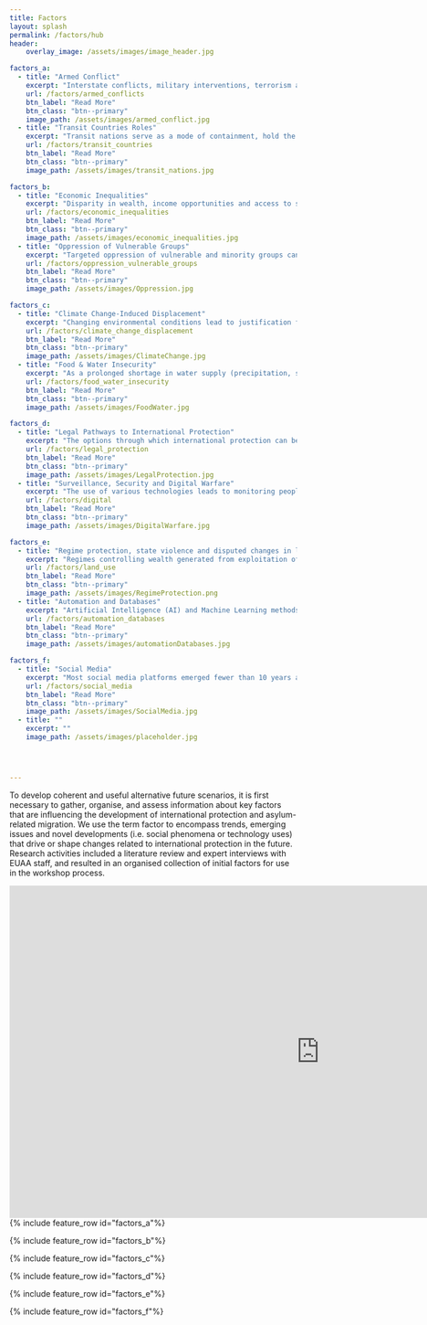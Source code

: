 ```yaml
---
title: Factors
layout: splash
permalink: /factors/hub
header:
    overlay_image: /assets/images/image_header.jpg

factors_a:
  - title: "Armed Conflict"
    excerpt: "Interstate conflicts, military interventions, terrorism and civil war create conditions for affected populations to engage in asylum-seeking migration. In some areas these situations, or the risk thereof, are increasing."
    url: /factors/armed_conflicts
    btn_label: "Read More"
    btn_class: "btn--primary"
    image_path: /assets/images/armed_conflict.jpg
  - title: "Transit Countries Roles"
    excerpt: "Transit nations serve as a mode of containment, hold the possibility for increased externalisation and might instrumentalise asylum-seeking migrants."
    url: /factors/transit_countries
    btn_label: "Read More"
    btn_class: "btn--primary"
    image_path: /assets/images/transit_nations.jpg

factors_b:
  - title: "Economic Inequalities"
    excerpt: "Disparity in wealth, income opportunities and access to services (healthcare, etc.) creating conditions for increased social pressures that lead to oppression. This also relates to trends in mixed migration and is reflective of economic differences between countries of origin and destination."
    url: /factors/economic_inequalities
    btn_label: "Read More"
    btn_class: "btn--primary"
    image_path: /assets/images/economic_inequalities.jpg
  - title: "Oppression of Vulnerable Groups"
    excerpt: "Targeted oppression of vulnerable and minority groups can emerge from conservative to authoritarian governments and the rise of extremist groups. Human Rights are violated for selected groups."
    url: /factors/oppression_vulnerable_groups
    btn_label: "Read More"
    btn_class: "btn--primary"
    image_path: /assets/images/Oppression.jpg

factors_c:
  - title: "Climate Change-Induced Displacement"
    excerpt: "Changing environmental conditions lead to justification for permanent displaced populations. Powerful entity takes control of land, displaces previous users, enforces new ownership and management with violent oppression."
    url: /factors/climate_change_displacement
    btn_label: "Read More"
    btn_class: "btn--primary"
    image_path: /assets/images/ClimateChange.jpg
  - title: "Food & Water Insecurity"
    excerpt: "As a prolonged shortage in water supply (precipitation, surface water and ground water) impacts (e.g. food insecurities) heighten, social pressure trans-forms into political oppression. Similar dynamics can be observed with scarcity of other resources."
    url: /factors/food_water_insecurity
    btn_label: "Read More"
    btn_class: "btn--primary"
    image_path: /assets/images/FoodWater.jpg

factors_d:
  - title: "Legal Pathways to International Protection"
    excerpt: "The options through which international protection can be legally pursued may change based on reforms to global agreements, national level legisla-tion, in conjunction with technologies that enable new processes and operations."
    url: /factors/legal_protection
    btn_label: "Read More"
    btn_class: "btn--primary"
    image_path: /assets/images/LegalProtection.jpg
  - title: "Surveillance, Security and Digital Warfare"
    excerpt: "The use of various technologies leads to monitoring people across affiliations (state, organisations, digital groups, etc.). Attacks on infrastructure, databases and other forms of IT disruption are executed digitally."
    url: /factors/digital
    btn_label: "Read More"
    btn_class: "btn--primary"
    image_path: /assets/images/DigitalWarfare.jpg

factors_e:
  - title: "Regime protection, state violence and disputed changes in land use"
    excerpt: "Regimes controlling wealth generated from exploitation of resources may exercise violent protection against any threats to power."
    url: /factors/land_use
    btn_label: "Read More"
    btn_class: "btn--primary"
    image_path: /assets/images/RegimeProtection.png
  - title: "Automation and Databases"
    excerpt: "Artificial Intelligence (AI) and Machine Learning methods can automate identity verification. The databases these technologies rely on are heterogeneous, partial and vulnerable to exploitation."
    url: /factors/automation_databases
    btn_label: "Read More"
    btn_class: "btn--primary"
    image_path: /assets/images/automationDatabases.jpg

factors_f:
  - title: "Social Media"
    excerpt: "Most social media platforms emerged fewer than 10 years ago, yet they have fundamentally shifted information gathering, organising, networking and communications activities for asylum-seekers and receiving countries. Platforms can also be used and targeted by governments."
    url: /factors/social_media
    btn_label: "Read More"
    btn_class: "btn--primary"
    image_path: /assets/images/SocialMedia.jpg
  - title: ""
    excerpt: ""
    image_path: /assets/images/placeholder.jpg




---
```


To develop coherent and useful alternative future scenarios, it is first necessary to gather, organise, and assess information about key factors that are influencing the development of international protection and asylum-related migration. We use the term factor to encompass trends, emerging issues and novel developments (i.e. social phenomena or technology uses) that drive or shape changes related to international protection in the future. Research activities included a literature review and expert interviews with EUAA staff, and resulted in an organised collection of initial factors for use in the workshop process.


<p>
<iframe src="https://miro.com/app/live-embed/uXjVPLSmLx0=/?moveToViewport=42210,8737,19293,11217&amp;embedAutoplay=true" width="1085" height="582" frameborder="0" scrolling="no" allowfullscreen="" align="left"></iframe>
</p>

<p>
<br> <br> <br> <br> <br> <br> <br> <br> <br> <br> <br> <br> <br> <br> <br> <br> <br> <br> <br> <br> <br> <br> <br> <br> <br> <br> <br> 
</p>


{% include feature_row id="factors_a"%}

{% include feature_row id="factors_b"%}

{% include feature_row id="factors_c"%}

{% include feature_row id="factors_d"%}

{% include feature_row id="factors_e"%}

{% include feature_row id="factors_f"%}

